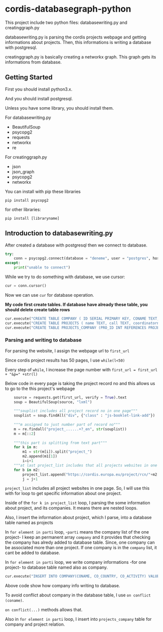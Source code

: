 # cordis-databasegraph-python
This project include two python files: databasewriting.py and creatinggraph.py

databasewriting.py is parsing the cordis projects webpage and getting informations about projects. Then, this informations is writing a database with postgresql.

creatinggraph.py is basically creating a networkx graph. This graph gets its informations from database.

## Getting Started
First you should install python3.x.

And you should install postgresql.

Unless you have some library, you should install them.

For databasewriting.py

- BeautifulSoup
- psycopg2
- requests
- networkx
- re

For creatinggraph.py

- json
- json_graph
- psycopg2
- networkx

You can install with pip these libraries 

```
pip install psycopg2
```
for other libraries:
```
pip install [libraryname]
```

## Introduction to databasewriting.py
After created a database with postgresql then we connect to database.
```python
try:
    conn = psycopg2.connect(database = "deneme", user = "postgres", host = "localhost", password ="1478")
except:
    print("unable to connect")
```

While we try to do something with database, we use cursor:

```python
cur = conn.cursor()
```
Now we can use ```cur``` for database operation.

 **My code first create tables. If database have already these table, you should delete create table rows**
```python
cur.execute("CREATE TABLE COMPANY ( ID SERIAL PRIMARY KEY, CONAME TEXT, CO_COUNTRY TEXT, CO_ACTIVITY text, unique(coname) );")
cur.execute("CREATE TABLE PROJECTS ( name TEXT, call TEXT, coordinatorname TEXT, topic text, totalcost bigint, eucontribution bigint, fundingscheme text, recordno INT PRIMARY KEY, country TEXT, lastupdate DATE, project_text TEXT);")
cur.execute("CREATE TABLE PROJECTS_COMPANY (PRO_ID INT REFERENCES PROJECTS(recordno), COMPANY_ID INT REFERENCES COMPANY(ID), unique(pro_id, company_id)) ;")
```
### Parsing and writing to database 
For parsing the website, I assign the webpage url to ``` first_url ```

Since cordis project results has 50 pages, I use ```while(l<50)```

Every step of ```while```, I increase the page number with ```first_url = first_url + "&p=" +str(l)```

Below code in every page is taking the project record no and this allows us to go to the this project's webpage

```python
    source = requests.get(first_url, verify = True).text
    soup = BeautifulSoup(source, "lxml")
    
    """souplist includes all project record no in one page"""
    souplist = soup.findAll("div", {"class" : "js-booklet-link-add"})
    
    """m assigned to just number part of record no"""
    m = re.findall("project_......+?_en", str(souplist))
    m = m[::2]
    
    """this part is splitting from text part"""
    for k in m:
        m1 = str(m[i]).split("project_")
        m2.append(m1[1])
        i=i+1
    """at last project_list includes that all projects websites in one page"""
    for b in m2:	
	    project_list.append("https://cordis.europa.eu/project/rcn/"+m2[j])
	    j = j+1
```

```project_list``` includes all project websites in one page. So, I will use this with for loop to get specific information about one project.

Inside of the ```for k in project_list``` loop, I parsing the some information about project, and its companies. It means there are nested loops. 

Also, I insert the information about project, which I parse, into a database table named as projects 

In ```for element in parti``` loop, -```parti``` means the company list of the one project- I keep an permanent array ```company``` and it provides that checking the company has alredy added to database table. Since, one company can be associated more than one project. If one company is in the ```company``` list, it cant be added to database. 

In ```for element in parti``` loop, we write company informations -for one project- to database table named also as company.
```python
cur.execute("INSERT INTO COMPANY(CONAME, CO_COUNTRY, CO_ACTIVITY) VALUES('{0}', '{1}', '{2}') on conflict (coname) do nothing;" .format( parti[count4], parti_country[count4], parti_activity_type[count4]))
```
Above code show how company info writing to database. 

To avoid conflict about company in the database table, I use ```on conflict (coname)```.    

```on conflict(...)``` methods allows that.

Also in ```for element in parti``` loop, I insert into ```projects_company``` table for company and project relation.  




